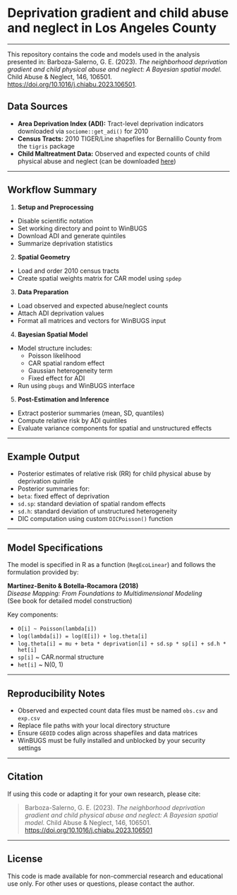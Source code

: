 
# Deprivation gradient and child abuse and neglect in Los Angeles County
---

This repository contains the code and models used in the analysis presented in: Barboza-Salerno, G. E. (2023). *The neighborhood deprivation gradient and child physical abuse and neglect: A Bayesian spatial model.* Child Abuse & Neglect, 146, 106501. https://doi.org/10.1016/j.chiabu.2023.106501.

## Data Sources

- **Area Deprivation Index (ADI):** Tract-level deprivation indicators downloaded via `sociome::get_adi()` for 2010
- **Census Tracts:** 2010 TIGER/Line shapefiles for Bernalillo County from the `tigris` package
- **Child Maltreatment Data:** Observed and expected counts of child physical abuse and neglect (can be downloaded [here](https://chi-phi-nmcdc.opendata.arcgis.com/))

---

## Workflow Summary

1. **Setup and Preprocessing**
 - Disable scientific notation
 - Set working directory and point to WinBUGS
 - Download ADI and generate quintiles
 - Summarize deprivation statistics

2. **Spatial Geometry**
 - Load and order 2010 census tracts
 - Create spatial weights matrix for CAR model using `spdep`

3. **Data Preparation**
 - Load observed and expected abuse/neglect counts
 - Attach ADI deprivation values
 - Format all matrices and vectors for WinBUGS input

4. **Bayesian Spatial Model**
 - Model structure includes:
   - Poisson likelihood
   - CAR spatial random effect
   - Gaussian heterogeneity term
   - Fixed effect for ADI
 - Run using `pbugs` and WinBUGS interface

5. **Post-Estimation and Inference**
 - Extract posterior summaries (mean, SD, quantiles)
 - Compute relative risk by ADI quintiles
 - Evaluate variance components for spatial and unstructured effects

---

## Example Output

- Posterior estimates of relative risk (RR) for child physical abuse by deprivation quintile
- Posterior summaries for:
- `beta`: fixed effect of deprivation
- `sd.sp`: standard deviation of spatial random effects
- `sd.h`: standard deviation of unstructured heterogeneity
- DIC computation using custom `DICPoisson()` function

---

## Model Specifications

The model is specified in R as a function (`RegEcoLinear`) and follows the formulation provided by:

**Martinez-Benito & Botella-Rocamora (2018)**  
*Disease Mapping: From Foundations to Multidimensional Modeling*  
(See book for detailed model construction)

Key components:

- `O[i] ~ Poisson(lambda[i])`
- `log(lambda[i]) = log(E[i]) + log.theta[i]`
- `log.theta[i] = mu + beta * deprivation[i] + sd.sp * sp[i] + sd.h * het[i]`
- `sp[i]` ~ CAR.normal structure
- `het[i]` ~ N(0, 1)

---

## Reproducibility Notes

- Observed and expected count data files must be named `obs.csv` and `exp.csv`
- Replace file paths with your local directory structure
- Ensure `GEOID` codes align across shapefiles and data matrices
- WinBUGS must be fully installed and unblocked by your security settings

---

## Citation

If using this code or adapting it for your own research, please cite:

> Barboza-Salerno, G. E. (2023). *The neighborhood deprivation gradient and child physical abuse and neglect: A Bayesian spatial model.* Child Abuse & Neglect, 146, 106501. https://doi.org/10.1016/j.chiabu.2023.106501

---

## License

This code is made available for non-commercial research and educational use only. For other uses or questions, please contact the author.
